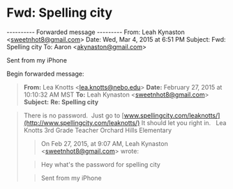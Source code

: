 # Fwd: Spelling city

\---------- Forwarded message ---------
From: Leah Kynaston <[sweetnhot8@gmail.com](mailto:sweetnhot8@gmail.com)\>
Date: Wed, Mar 4, 2015 at 6:51 PM
Subject: Fwd: Spelling city
To: Aaron <[akynaston@gmail.com](mailto:akynaston@gmail.com)\>

Sent from my iPhone

Begin forwarded message:

> **From:** Lea Knotts <[lea.knotts@nebo.edu](mailto:lea.knotts@nebo.edu)\>
> **Date:** February 27, 2015 at 10:10:32 AM MST
> **To:** Leah Kynaston <[sweetnhot8@gmail.com](mailto:sweetnhot8@gmail.com)\>
> **Subject:** **Re: Spelling city**

> There is no password.  Just go to [www.spellingcity.com/leaknotts/](http://www.spellingcity.com/leaknotts/)
> It should let you right in.  
> Lea Knotts
> 3rd Grade Teacher
> Orchard Hills Elementary
> 
> > On Feb 27, 2015, at 9:07 AM, Leah Kynaston <[sweetnhot8@gmail.com](mailto:sweetnhot8@gmail.com)\> wrote:
> 
> > 
> 
> > Hey what's the password for spelling city
> 
> > 
> 
> > Sent from my iPhone
